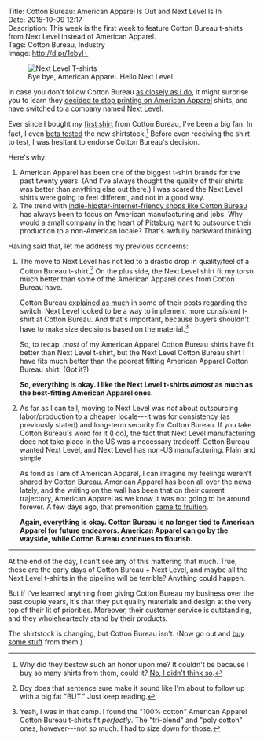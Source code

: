 Title: Cotton Bureau: American Apparel Is Out and Next Level Is In  
Date: 2015-10-09 12:17  
Description: This week is the first week to feature Cotton Bureau t-shirts from Next Level instead of American Apparel.  
Tags: Cotton Bureau, Industry  
Image: http://d.pr/1ebyI+  

<figure>
	<img class="wide" src="http://d.pr/1ebyI+" alt="Next Level T-shirts" title="Next Level T-shirts">
	<figcaption>Bye bye, American Apparel. Hello Next Level.</figcaption>
</figure>

In case you don't follow Cotton Bureau [as closely as I do][theoveranalyzed], it might surprise you to learn they [decided to stop printing on American Apparel][cottonbureau] shirts, and have switched to a company named [Next Level][nextlevelapparel].

Ever since I bought my [first shirt][cottonbureau 2] from Cotton Bureau, I've been a big fan. In fact, I even [beta tested][cottonbureau 3] the new  shirtstock.[^sigh] Before even receiving the shirt to test, I was hesitant to endorse Cotton Bureau's decision. 

Here's why:

1. American Apparel has been one of the biggest t-shirt brands for the past twenty years. (And I've always thought the quality of their shirts was better than anything else out there.) I was scared the Next Level shirts were going to feel different, and not in a good way.
2. The trend with [indie-hipster-internet-friendy shops like Cotton Bureau][theoveranalyzed 2] has always been to focus on American manufacturing and jobs. Why would a small company in the heart of Pittsburg want to outsource their production to a non-American locale? That's awfully backward thinking.

Having said that, let me address my previous concerns:

1. The move to Next Level has not led to a drastic drop in quality/feel of a Cotton Bureau t-shirt.[^boy] On the plus side, the Next Level shirt fit my torso much better than some of the American Apparel ones from Cotton Bureau have. 

	Cotton Bureau [explained as much][cottonbureau 4] in some of their posts regarding the switch: Next Level looked to be a way to implement more *consistent* t-shirt at Cotton Bureau. And that's important, because buyers shouldn't have to make size decisions based on the material.[^me]
	
	So, to recap, *most* of my American Apparel Cotton Bureau shirts have fit better than Next Level t-shirt, but the Next Level Cotton Bureau shirt I have fits much better than the poorest fitting American Apparel Cotton Bureau shirt. (Got it?)
	
	**So, everything is okay. I like the Next Level t-shirts *almost* as much as the best-fitting American Apparel ones.**
	
2. As far as I can tell, moving to Next Level was *not* about outsourcing labor/production to a cheaper locale---it was for consistency (as previously stated) and long-term security for Cotton Bureau. If you take Cotton Bureau's word for it (I do), the fact that Next Level manufacturing does not take place in the US was a necessary tradeoff. Cotton Bureau wanted Next Level, and Next Level has non-US manufacturing. Plain and simple.

	As fond as I am of American Apparel, I can imagine my feelings weren't shared by Cotton Bureau. American Apparel has been all over the news lately, and the writing on the wall has been that on their current trajectory, American Apparel as we know it was not going to be around forever. A few days ago, that premonition [came to fruition][nytimes].
	
	**Again, everything is okay. Cotton Bureau is no longer tied to American Apparel for future endeavors. American Apparel can go by the wayside, while Cotton Bureau continues to flourish.**
	
*** 

At the end of the day, I can't see any of this mattering that much. True, these are the early days of Cotton Bureau + Next Level, and maybe all the Next Level t-shirts in the pipeline will be terrible? Anything could happen. 

But if I've learned anything from giving Cotton Bureau my business over the past couple years, it's that they put quality materials and design at the very top of their lit of priorities. Moreover, their customer service is outstanding, and they wholeheartedly stand by their products.

The shirtstock is changing, but Cotton Bureau isn't. (Now go out and [buy some stuff][cottonbureau 5] from them.)

[^boy]: Boy does that sentence sure make it sound like I'm about to follow up with a big fat "BUT." Just keep reading.
[^me]: Yeah, I was in that camp. I found the "100% cotton" American Apparel Cotton Bureau t-shirts fit *perfectly*. The "tri-blend" and "poly cotton" ones, however---not so much. I had to size down for those.
[^sigh]: Why did they bestow such an honor upon me? It couldn't be because I buy so many shirts from them, could it? [No, I didn't think so][theoveranalyzed].

[cottonbureau]: https://cottonbureau.com/blog/we-re-making-the-switch "Cotton Bureau's blog post about the switch from American Apparel to Next Level"
[cottonbureau 2]: https://cottonbureau.com/products/tapbots "Talbots' first shirt on Cotton Bureau"
[cottonbureau 3]: https://cottonbureau.com/products/next-level-user-test "Cotton Bureau's beta test for Next Level shirts"
[cottonbureau 4]: https://cottonbureau.com/blog/testing-testing-wanna-help-us-test-some-tees "More explanation of the switch from Cotton Bureau"
[cottonbureau 5]: http://www.cottonbureau.com "Cotton Bureau's website"
[nextlevelapparel]: http://www.nextlevelapparel.com/ "Next Level's terrible website"
[nytimes]: http://www.nytimes.com/2015/10/06/business/american-apparel-files-for-bankruptcy.html?_r=0 "New York Times: American Apparel Fires for Bankruptcy"
[theoveranalyzed]: /tags/Cotton%20Bureau "Posts tagged 'Cotton Bureau'"
[theoveranalyzed 2]: /2015/2/17/strip-district-firm-cotton-bureau-links-artists-to-t-shirt-lovers "My interview for Cotton Bureau"